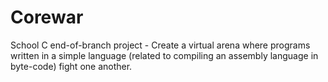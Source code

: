 # Corewar
School C end-of-branch project - Create a virtual arena where programs written in a simple language (related to compiling an assembly language in byte-code) fight one another.
